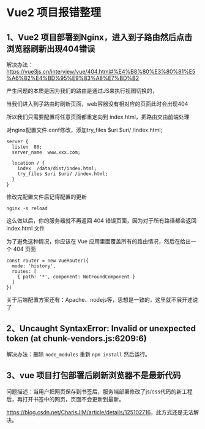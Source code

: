 # Vue2 项目报错整理


## 1、Vue2 项目部署到Nginx，进入到子路由然后点击浏览器刷新出现404错误

解决办法：<https://vue3js.cn/interview/vue/404.html#%E4%B8%80%E3%80%81%E5%A6%82%E4%BD%95%E9%83%A8%E7%BD%B2>


产生问题的本质是因为我们的路由是通过JS来执行视图切换的，

当我们进入到子路由时刷新页面，web容器没有相对应的页面此时会出现404

所以我们只需要配置将任意页面都重定向到 index.html，把路由交由前端处理

对nginx配置文件.conf修改，添加try_files $uri $uri/ /index.html;

```shell
server {
  listen  80;
  server_name  www.xxx.com;

  location / {
    index  /data/dist/index.html;
    try_files $uri $uri/ /index.html;
  }
}
```

修改完配置文件后记得配置的更新

```shell
nginx -s reload
```

这么做以后，你的服务器就不再返回 404 错误页面，因为对于所有路径都会返回 index.html 文件

为了避免这种情况，你应该在 Vue 应用里面覆盖所有的路由情况，然后在给出一个 404 页面

```shell
const router = new VueRouter({
  mode: 'history',
  routes: [
    { path: '*', component: NotFoundComponent }
  ]
})

```

关于后端配置方案还有：Apache、nodejs等，思想是一致的，这里就不展开述说了


## 2、Uncaught SyntaxError: Invalid or unexpected token (at chunk-vendors.js:6209:6)


解决办法：删除 `node_modules` 重新 `npm install` 然后运行。


## 3、vue 项目打包部署后刷新浏览器不是最新代码

问题描述：当用户把网页保存到书签后，服务端部署修改了js/css代码的新工程后，再打开书签中的网页，页面不会更新到最新。

<https://blog.csdn.net/CharisJIM/article/details/125102716>，此方式还是无法解决。
